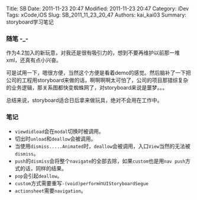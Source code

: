 ﻿Title: SB
Date: 2011-11-23 20:47
Modified: 2011-11-23 20:47
Category: iDev
Tags: xCode,iOS
Slug: SB_2011_11_23_20_47
Authors: kai_kai03
Summary: storyboard学习笔记

### 随笔 -_- ###

作为4.2加入的新玩意，对我还是很有吸引力的，想到不要再维护以前那一堆xml，还真有点小兴奋。

可是试用一下，嗯很方便，当然这个方便是看着demo的感觉。然后脑补了一下把公司的工程用storyboard来做的话，啊啊啊啊太可怕了，公司的项目那错综复杂的业务逻辑，那关系图都快变蜘蛛网了，对storyboard来说是噩梦。。。

总结来说，storyboard适合日后拿来做玩具，绝对不会用在工作中。

### 笔记 ###
- `viewdidload`会在`modal`切换时被调用。
- 切出时`unload`和`deallow`会被调用。
- 当使用`dismiss.....Animated`时，`deallow`会被调用，入口`View`当然的无法被`dismiss`。
- `push`的`dismiss`会将整个`navigate`的全部去除，如果`custom`也是用`nav push`方式的话，同样的结果。
- `pop`会引起`deallow`。
- `custom`方式需要重写`-(void)perform`in`UIStoryboardSegue`
- `actionsheet`需要`navigation`。
